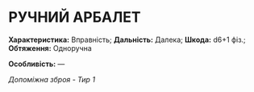 ﻿# РУЧНИЙ АРБАЛЕТ

**Характеристика:** Вправність; **Дальність:** Далека; **Шкода:** d6+1 фіз.; **Обтяження:** Одноручна

**Особливість:** —

*Допоміжна зброя - Тир 1*